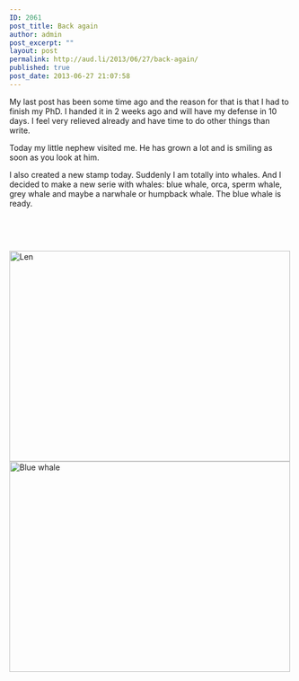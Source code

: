 ```yaml
---
ID: 2061
post_title: Back again
author: admin
post_excerpt: ""
layout: post
permalink: http://aud.li/2013/06/27/back-again/
published: true
post_date: 2013-06-27 21:07:58
---
```

My last post has been some time ago and the reason for that is that I had to finish my PhD. I handed it in 2 weeks ago and will have my defense in 10 days. I feel very relieved already and have time to do other things than write.

Today my little nephew visited me. He has grown a lot and is smiling as soon as you look at him.

I also created a new stamp today. Suddenly I am totally into whales. And I decided to make a new serie with whales: blue whale, orca, sperm whale, grey whale and maybe a narwhale or humpback whale. The blue whale is ready.

&nbsp;

&nbsp;

<img class="alignnone size-medium wp-image-2063" alt="Len" src="http://aud.li/wp-content/uploads/2013/06/Len-500x375.jpg" width="500" height="375" /><img class="alignnone size-medium wp-image-2062" alt="Blue whale" src="http://aud.li/wp-content/uploads/2013/06/Blue-whale-500x375.jpg" width="500" height="375" />